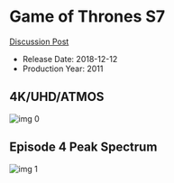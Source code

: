 # Game of Thrones S7

[Discussion Post](https://www.avsforum.com/threads/bass-eq-for-filtered-movies.2995212/post-57719272)

* Release Date: 2018-12-12
* Production Year: 2011

## 4K/UHD/ATMOS

![img 0](https://i.imgur.com/TKfMxl8.jpg)

## Episode 4 Peak Spectrum

![img 1](https://i.imgur.com/heVLUHT.png)

